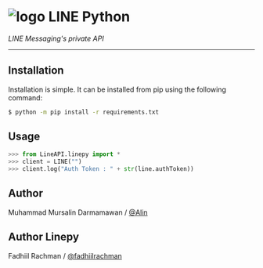 # ![logo](LINE-sm.png) LINE Python

*LINE Messaging's private API*

----

## Installation

Installation is simple. It can be installed from pip using the following command:
```sh
$ python -m pip install -r requirements.txt
```

## Usage

```python
>>> from LineAPI.linepy import *
>>> client = LINE("")
>>> client.log("Auth Token : " + str(line.authToken))
```

## Author
Muhammad Mursalin Darmamawan / [@Alin](https://www.instagram.com/muhmursalind)

## Author Linepy
Fadhiil Rachman / [@fadhiilrachman](https://www.instagram.com/fadhiilrachman)
